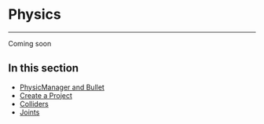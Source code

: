 # Physics
---
Coming soon

## In this section
* [PhysicManager and Bullet](physicmanager_bullet.md)
* [Create a Project](physic_bodies.md)
* [Colliders](colliders.md)
* [Joints](joints.md)